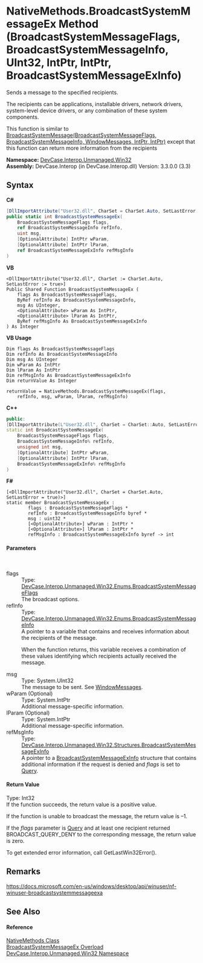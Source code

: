 # NativeMethods.BroadcastSystemMessageEx Method (BroadcastSystemMessageFlags, BroadcastSystemMessageInfo, UInt32, IntPtr, IntPtr, BroadcastSystemMessageExInfo)
 

Sends a message to the specified recipients. 

 The recipients can be applications, installable drivers, network drivers, system-level device drivers, or any combination of these system components. 

 This function is similar to <a href="M_DevCase_Interop_Unmanaged_Win32_NativeMethods_BroadcastSystemMessage">BroadcastSystemMessage(BroadcastSystemMessageFlags, BroadcastSystemMessageInfo, WindowMessages, IntPtr, IntPtr)</a> except that this function can return more information from the recipients

**Namespace:**&nbsp;<a href="N_DevCase_Interop_Unmanaged_Win32">DevCase.Interop.Unmanaged.Win32</a><br />**Assembly:**&nbsp;DevCase.Interop (in DevCase.Interop.dll) Version: 3.3.0.0 (3.3)

## Syntax

**C#**<br />
``` C#
[DllImportAttribute("User32.dll", CharSet = CharSet.Auto, SetLastError = true)]
public static int BroadcastSystemMessageEx(
	BroadcastSystemMessageFlags flags,
	ref BroadcastSystemMessageInfo refInfo,
	uint msg,
	[OptionalAttribute] IntPtr wParam,
	[OptionalAttribute] IntPtr lParam,
	ref BroadcastSystemMessageExInfo refMsgInfo
)
```

**VB**<br />
``` VB
<DllImportAttribute("User32.dll", CharSet := CharSet.Auto, SetLastError := true>]
Public Shared Function BroadcastSystemMessageEx ( 
	flags As BroadcastSystemMessageFlags,
	ByRef refInfo As BroadcastSystemMessageInfo,
	msg As UInteger,
	<OptionalAttribute> wParam As IntPtr,
	<OptionalAttribute> lParam As IntPtr,
	ByRef refMsgInfo As BroadcastSystemMessageExInfo
) As Integer
```

**VB Usage**<br />
``` VB Usage
Dim flags As BroadcastSystemMessageFlags
Dim refInfo As BroadcastSystemMessageInfo
Dim msg As UInteger
Dim wParam As IntPtr
Dim lParam As IntPtr
Dim refMsgInfo As BroadcastSystemMessageExInfo
Dim returnValue As Integer

returnValue = NativeMethods.BroadcastSystemMessageEx(flags, 
	refInfo, msg, wParam, lParam, refMsgInfo)
```

**C++**<br />
``` C++
public:
[DllImportAttribute(L"User32.dll", CharSet = CharSet::Auto, SetLastError = true)]
static int BroadcastSystemMessageEx(
	BroadcastSystemMessageFlags flags, 
	BroadcastSystemMessageInfo% refInfo, 
	unsigned int msg, 
	[OptionalAttribute] IntPtr wParam, 
	[OptionalAttribute] IntPtr lParam, 
	BroadcastSystemMessageExInfo% refMsgInfo
)
```

**F#**<br />
``` F#
[<DllImportAttribute("User32.dll", CharSet = CharSet.Auto, SetLastError = true)>]
static member BroadcastSystemMessageEx : 
        flags : BroadcastSystemMessageFlags * 
        refInfo : BroadcastSystemMessageInfo byref * 
        msg : uint32 * 
        [<OptionalAttribute>] wParam : IntPtr * 
        [<OptionalAttribute>] lParam : IntPtr * 
        refMsgInfo : BroadcastSystemMessageExInfo byref -> int 

```


#### Parameters
&nbsp;<dl><dt>flags</dt><dd>Type: <a href="T_DevCase_Interop_Unmanaged_Win32_Enums_BroadcastSystemMessageFlags">DevCase.Interop.Unmanaged.Win32.Enums.BroadcastSystemMessageFlags</a><br />The broadcast options.</dd><dt>refInfo</dt><dd>Type: <a href="T_DevCase_Interop_Unmanaged_Win32_Enums_BroadcastSystemMessageInfo">DevCase.Interop.Unmanaged.Win32.Enums.BroadcastSystemMessageInfo</a><br />A pointer to a variable that contains and receives information about the recipients of the message. 

 When the function returns, this variable receives a combination of these values identifying which recipients actually received the message.</dd><dt>msg</dt><dd>Type: System.UInt32<br />The message to be sent. See <a href="T_DevCase_Interop_Unmanaged_Win32_Enums_WindowMessages">WindowMessages</a>.</dd><dt>wParam (Optional)</dt><dd>Type: System.IntPtr<br />Additional message-specific information.</dd><dt>lParam (Optional)</dt><dd>Type: System.IntPtr<br />Additional message-specific information.</dd><dt>refMsgInfo</dt><dd>Type: <a href="T_DevCase_Interop_Unmanaged_Win32_Structures_BroadcastSystemMessageExInfo">DevCase.Interop.Unmanaged.Win32.Structures.BroadcastSystemMessageExInfo</a><br />A pointer to a <a href="T_DevCase_Interop_Unmanaged_Win32_Structures_BroadcastSystemMessageExInfo">BroadcastSystemMessageExInfo</a> structure that contains additional information if the request is denied and *flags* is set to <a href="T_DevCase_Interop_Unmanaged_Win32_Enums_BroadcastSystemMessageFlags">Query</a>.</dd></dl>

#### Return Value
Type: Int32<br />If the function succeeds, the return value is a positive value. 

 If the function is unable to broadcast the message, the return value is –1. 

 If the *flags* parameter is <a href="T_DevCase_Interop_Unmanaged_Win32_Enums_BroadcastSystemMessageFlags">Query</a> and at least one recipient returned BROADCAST_QUERY_DENY to the corresponding message, the return value is zero. 

 To get extended error information, call GetLastWin32Error().

## Remarks
<a href="https://docs.microsoft.com/en-us/windows/desktop/api/winuser/nf-winuser-broadcastsystemmessageexa" target="_blank">https://docs.microsoft.com/en-us/windows/desktop/api/winuser/nf-winuser-broadcastsystemmessageexa</a>

## See Also


#### Reference
<a href="T_DevCase_Interop_Unmanaged_Win32_NativeMethods">NativeMethods Class</a><br /><a href="Overload_DevCase_Interop_Unmanaged_Win32_NativeMethods_BroadcastSystemMessageEx">BroadcastSystemMessageEx Overload</a><br /><a href="N_DevCase_Interop_Unmanaged_Win32">DevCase.Interop.Unmanaged.Win32 Namespace</a><br />